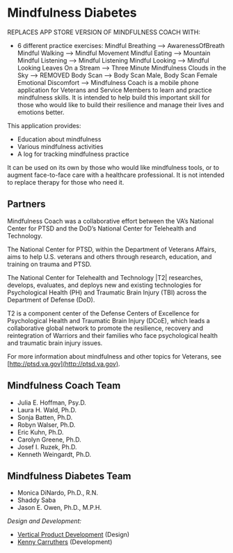 Mindfulness Diabetes
=================

REPLACES APP STORE VERSION OF MINDFULNESS COACH WITH:
- 6 different practice exercises:
Mindful Breathing --> AwarenessOfBreath
Mindful Walking --> Mindful Movement
Mindful Eating --> Mountain
Mindful Listening --> Mindful Listening
Mindful Looking --> Mindful Looking
Leaves On a Stream --> Three Minute Mindfulness
Clouds in the Sky --> REMOVED
Body Scan --> Body Scan Male, Body Scan Female
Emotional Discomfort --> 
Mindfulness Coach is a mobile phone application for Veterans and Service Members to learn and practice mindfulness skills. It is intended to help build this important skill for those who would like to build their resilience and manage their lives and emotions better.

This application provides:

* Education about mindfulness
* Various mindfulness activities
* A log for tracking mindfulness practice

It can be used on its own by those who would like mindfulness tools, or to augment face-to-face care with a healthcare professional. It is not intended to replace therapy for those who need it.

Partners
--------

Mindfulness Coach was a collaborative effort between the VA’s National Center for PTSD and the DoD’s National Center for Telehealth and Technology.

The National Center for PTSD, within the Department of Veterans Affairs, aims to help U.S. veterans and others through research, education, and training on trauma and PTSD.

The National Center for Telehealth and Technology |T2| researches, develops, evaluates, and deploys new and existing technologies for Psychological Health (PH) and Traumatic Brain Injury (TBI) across the Department of Defense (DoD).
  
T2 is a component center of the Defense Centers of Excellence for Psychological Health and Traumatic Brain Injury (DCoE), which leads a collaborative global network to promote the resilience, recovery and reintegration of Warriors and their families who face psychological health and traumatic brain injury issues.
	
For more information about mindfulness and other topics for Veterans, see [http://ptsd.va.gov](http://ptsd.va.gov).

Mindfulness Coach Team
----

* Julia E. Hoffman, Psy.D.
* Laura H. Wald, Ph.D.
* Sonja Batten, Ph.D.
* Robyn Walser, Ph.D.
* Eric Kuhn, Ph.D.
* Carolyn Greene, Ph.D.
* Josef I. Ruzek, Ph.D.
* Kenneth Weingardt, Ph.D.


Mindfulness Diabetes Team
----

* Monica DiNardo, Ph.D., R.N.
* Shaddy Saba
* Jason E. Owen, Ph.D., M.P.H.

_Design and Development:_

* [Vertical Product Development](http://www.vpd.me) (Design)
* [Kenny Carruthers](http://www.kennyc.com) (Development)

